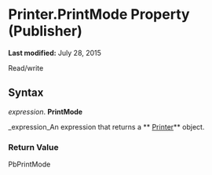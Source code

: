 
# Printer.PrintMode Property (Publisher)

 **Last modified:** July 28, 2015

Read/write

## Syntax

 _expression_. **PrintMode**

 _expression_An expression that returns a  ** [Printer](46f8c6a2-4cf1-bb6a-1214-a751440870f2.md)** object.


### Return Value

PbPrintMode

